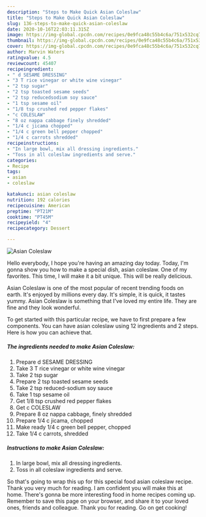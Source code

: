 ```yaml
---
description: "Steps to Make Quick Asian Coleslaw"
title: "Steps to Make Quick Asian Coleslaw"
slug: 136-steps-to-make-quick-asian-coleslaw
date: 2020-10-16T22:03:11.315Z
image: https://img-global.cpcdn.com/recipes/0e9fca48c55b4c6a/751x532cq70/asian-coleslaw-recipe-main-photo.jpg
thumbnail: https://img-global.cpcdn.com/recipes/0e9fca48c55b4c6a/751x532cq70/asian-coleslaw-recipe-main-photo.jpg
cover: https://img-global.cpcdn.com/recipes/0e9fca48c55b4c6a/751x532cq70/asian-coleslaw-recipe-main-photo.jpg
author: Marvin Waters
ratingvalue: 4.5
reviewcount: 45407
recipeingredient:
- " d SESAME DRESSING"
- "3 T rice vinegar or white wine vinegar"
- "2 tsp sugar"
- "2 tsp toasted sesame seeds"
- "2 tsp reducedsodium soy sauce"
- "1 tsp sesame oil"
- "1/8 tsp crushed red pepper flakes"
- "c COLESLAW"
- "8 oz nappa cabbage finely shredded"
- "1/4 c jicama chopped"
- "1/4 c green bell pepper chopped"
- "1/4 c carrots shredded"
recipeinstructions:
- "In large bowl, mix all dressing ingredients."
- "Toss in all coleslaw ingredients and serve."
categories:
- Recipe
tags:
- asian
- coleslaw

katakunci: asian coleslaw 
nutrition: 192 calories
recipecuisine: American
preptime: "PT21M"
cooktime: "PT45M"
recipeyield: "4"
recipecategory: Dessert

---
```



![Asian Coleslaw](https://img-global.cpcdn.com/recipes/0e9fca48c55b4c6a/751x532cq70/asian-coleslaw-recipe-main-photo.jpg)

Hello everybody, I hope you're having an amazing day today. Today, I'm gonna show you how to make a special dish, asian coleslaw. One of my favorites. This time, I will make it a bit unique. This will be really delicious.



Asian Coleslaw is one of the most popular of recent trending foods on earth. It's enjoyed by millions every day. It's simple, it is quick, it tastes yummy. Asian Coleslaw is something that I've loved my entire life. They are fine and they look wonderful.


To get started with this particular recipe, we have to first prepare a few components. You can have asian coleslaw using 12 ingredients and 2 steps. Here is how you can achieve that.

<!--inarticleads1-->

##### The ingredients needed to make Asian Coleslaw:

1. Prepare  d SESAME DRESSING
1. Take 3 T rice vinegar or white wine vinegar
1. Take 2 tsp sugar
1. Prepare 2 tsp toasted sesame seeds
1. Take 2 tsp reduced-sodium soy sauce
1. Take 1 tsp sesame oil
1. Get 1/8 tsp crushed red pepper flakes
1. Get c COLESLAW
1. Prepare 8 oz nappa cabbage, finely shredded
1. Prepare 1/4 c jicama, chopped
1. Make ready 1/4 c green bell pepper, chopped
1. Take 1/4 c carrots, shredded




<!--inarticleads2-->

##### Instructions to make Asian Coleslaw:

1. In large bowl, mix all dressing ingredients.
1. Toss in all coleslaw ingredients and serve.




So that's going to wrap this up for this special food asian coleslaw recipe. Thank you very much for reading. I am confident you will make this at home. There's gonna be more interesting food in home recipes coming up. Remember to save this page on your browser, and share it to your loved ones, friends and colleague. Thank you for reading. Go on get cooking!
